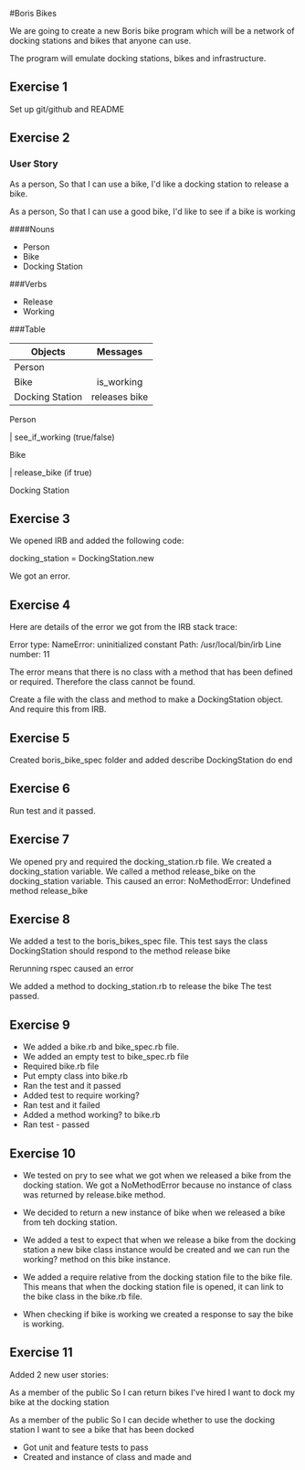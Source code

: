 
#Boris Bikes

We are going to create a new Boris bike program which will be a network of docking stations and bikes that anyone can use.

The program will emulate docking stations, bikes and infrastructure.
## Exercise 1

Set up git/github and README

## Exercise 2

### User Story

As a person,
So that I can use a bike,
I'd like a docking station to release a bike.

As a person,
So that I can use a good bike,
I'd like to see if a bike is working

####Nouns
- Person
- Bike
- Docking Station

###Verbs

- Release
- Working

###Table

| Objects         | Messages      |    
| -------------   |:-------------:|
| Person          |               |
| Bike            | is_working    |   
| Docking Station | releases bike |    

Person

  | see_if_working (true/false)

Bike

  | release_bike (if true)

Docking Station


## Exercise 3

We opened IRB and added the following code:

docking_station = DockingStation.new

We got an error.


## Exercise 4

Here are details of the error we got from the IRB stack trace:

Error type: NameError: uninitialized constant
Path: /usr/local/bin/irb
Line number: 11

The error means that there is no class with a method that has been defined or required.
Therefore the class cannot be found.

Create a file with the class and method to make a DockingStation object. And require this from IRB.

## Exercise 5

Created boris_bike_spec folder and added describe DockingStation do end

## Exercise 6  

Run test and it passed.

## Exercise 7

We opened pry and required the docking_station.rb file.
We created a docking_station variable.
We called a method release_bike on the docking_station variable.
This caused an error: NoMethodError: Undefined method release_bike

## Exercise 8

We added a test to the boris_bikes_spec file. This test says the class DockingStation should respond to the method release bike

Rerunning rspec caused an error

We added a method to docking_station.rb to release the bike
The test passed.

## Exercise 9

- We added a bike.rb and bike_spec.rb file.
- We added an empty test to bike_spec.rb file
- Required bike.rb file
- Put empty class into bike.rb
- Ran the test and it passed
- Added test to require working?
- Ran test and it failed
- Added a method working? to bike.rb
- Ran test - passed

## Exercise 10

- We tested on pry to see what we got when we released a bike from the docking station. We got a NoMethodError because no instance of class was returned by release.bike method.

- We decided to return a new instance of bike when we released a bike from teh docking station.

- We added a test to expect that when we release a bike from the docking station a new bike class instance would be created and we can run the working? method on this bike instance.

- We added a require relative from the docking station file to the bike file. This means that when the docking station file is opened, it can link to the bike class in the bike.rb file.

- When checking if bike is working we created a response to say the bike is working.


## Exercise 11

Added 2 new user stories:

As a member of the public
So I can return bikes I've hired
I want to dock my bike at the docking station

As a member of the public
So I can decide whether to use the docking station
I want to see a bike that has been docked

- Got unit and feature tests to pass
- Created and instance of class and made and 
